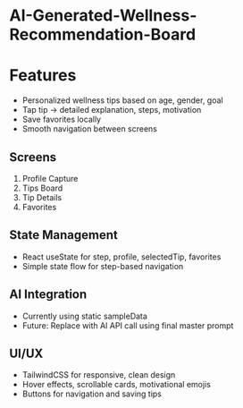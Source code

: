 # AI-Generated-Wellness-Recommendation-Board
# Features
- Personalized wellness tips based on age, gender, goal
- Tap tip → detailed explanation, steps, motivation
- Save favorites locally
- Smooth navigation between screens

## Screens
1. Profile Capture
2. Tips Board
3. Tip Details
4. Favorites

## State Management
- React useState for step, profile, selectedTip, favorites
- Simple state flow for step-based navigation

## AI Integration
- Currently using static sampleData
- Future: Replace with AI API call using final master prompt

## UI/UX
- TailwindCSS for responsive, clean design
- Hover effects, scrollable cards, motivational emojis
- Buttons for navigation and saving tips
